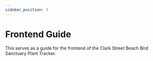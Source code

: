 ```yaml
---
sidebar_position: 3
---
```


# Frontend Guide

This serves as a guide for the frontend of the Clark Street Beach Bird Sanctuary Plant Tracker.